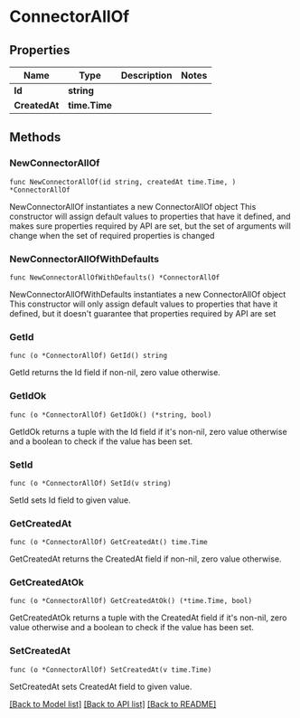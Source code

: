 # ConnectorAllOf

## Properties

Name | Type | Description | Notes
------------ | ------------- | ------------- | -------------
**Id** | **string** |  | 
**CreatedAt** | **time.Time** |  | 

## Methods

### NewConnectorAllOf

`func NewConnectorAllOf(id string, createdAt time.Time, ) *ConnectorAllOf`

NewConnectorAllOf instantiates a new ConnectorAllOf object
This constructor will assign default values to properties that have it defined,
and makes sure properties required by API are set, but the set of arguments
will change when the set of required properties is changed

### NewConnectorAllOfWithDefaults

`func NewConnectorAllOfWithDefaults() *ConnectorAllOf`

NewConnectorAllOfWithDefaults instantiates a new ConnectorAllOf object
This constructor will only assign default values to properties that have it defined,
but it doesn't guarantee that properties required by API are set

### GetId

`func (o *ConnectorAllOf) GetId() string`

GetId returns the Id field if non-nil, zero value otherwise.

### GetIdOk

`func (o *ConnectorAllOf) GetIdOk() (*string, bool)`

GetIdOk returns a tuple with the Id field if it's non-nil, zero value otherwise
and a boolean to check if the value has been set.

### SetId

`func (o *ConnectorAllOf) SetId(v string)`

SetId sets Id field to given value.


### GetCreatedAt

`func (o *ConnectorAllOf) GetCreatedAt() time.Time`

GetCreatedAt returns the CreatedAt field if non-nil, zero value otherwise.

### GetCreatedAtOk

`func (o *ConnectorAllOf) GetCreatedAtOk() (*time.Time, bool)`

GetCreatedAtOk returns a tuple with the CreatedAt field if it's non-nil, zero value otherwise
and a boolean to check if the value has been set.

### SetCreatedAt

`func (o *ConnectorAllOf) SetCreatedAt(v time.Time)`

SetCreatedAt sets CreatedAt field to given value.



[[Back to Model list]](../README.md#documentation-for-models) [[Back to API list]](../README.md#documentation-for-api-endpoints) [[Back to README]](../README.md)


